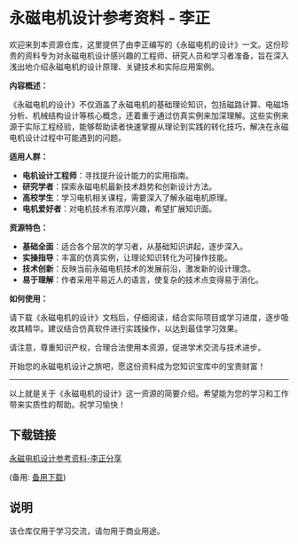 # 永磁电机设计参考资料 - 李正

欢迎来到本资源仓库，这里提供了由李正编写的《永磁电机的设计》一文。这份珍贵的资料专为对永磁电机设计感兴趣的工程师、研究人员和学习者准备，旨在深入浅出地介绍永磁电机的设计原理、关键技术和实际应用案例。

**内容概述：**

《永磁电机的设计》不仅涵盖了永磁电机的基础理论知识，包括磁路计算、电磁场分析、机械结构设计等核心概念，还着重于通过仿真实例来加深理解。这些实例来源于实际工程经验，能够帮助读者快速掌握从理论到实践的转化技巧，解决在永磁电机设计过程中可能遇到的问题。

**适用人群：**

- **电机设计工程师**：寻找提升设计能力的实用指南。
- **研究学者**：探索永磁电机最新技术趋势和创新设计方法。
- **高校学生**：学习电机相关课程，需要深入了解永磁电机原理。
- **电机爱好者**：对电机技术有浓厚兴趣，希望扩展知识面。

**资源特色：**

- **基础全面**：适合各个层次的学习者，从基础知识讲起，逐步深入。
- **实操指导**：丰富的仿真实例，让理论知识转化为可操作技能。
- **技术创新**：反映当前永磁电机技术的发展前沿，激发新的设计理念。
- **易于理解**：作者采用平易近人的语言，使复杂的技术点变得易于消化。

**如何使用：**

请下载《永磁电机的设计》文档后，仔细阅读，结合实际项目或学习进度，逐步吸收其精华。建议结合仿真软件进行实践操作，以达到最佳学习效果。

请注意，尊重知识产权，合理合法使用本资源，促进学术交流与技术进步。

开始您的永磁电机设计之旅吧，愿这份资料成为您知识宝库中的宝贵财富！

---

以上就是关于《永磁电机的设计》这一资源的简要介绍。希望能为您的学习和工作带来实质性的帮助。祝学习愉快！

## 下载链接
[永磁电机设计参考资料-李正分享](https://pan.quark.cn/s/395518fe6e8e) 

(备用: [备用下载](https://pan.baidu.com/s/1_7thwr0POk7LsL0bLpGdjg?pwd=1234))

## 说明

该仓库仅用于学习交流，请勿用于商业用途。
